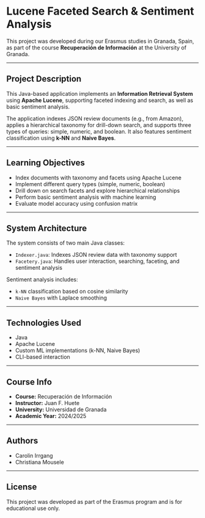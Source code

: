 # Lucene Faceted Search & Sentiment Analysis

This project was developed during our Erasmus studies in Granada, Spain, as part of the course **Recuperación de Información** at the University of Granada.

---

## Project Description

This Java-based application implements an **Information Retrieval System** using **Apache Lucene**, supporting faceted indexing and search, as well as basic sentiment analysis.

The application indexes JSON review documents (e.g., from Amazon), applies a hierarchical taxonomy for drill-down search, and supports three types of queries: simple, numeric, and boolean. It also features sentiment classification using **k-NN** and **Naive Bayes**.

---

## Learning Objectives

- Index documents with taxonomy and facets using Apache Lucene
- Implement different query types (simple, numeric, boolean)
- Drill down on search facets and explore hierarchical relationships
- Perform basic sentiment analysis with machine learning
- Evaluate model accuracy using confusion matrix

---

## System Architecture

The system consists of two main Java classes:

- `Indexer.java`: Indexes JSON review data with taxonomy support
- `Facetery.java`: Handles user interaction, searching, faceting, and sentiment analysis

Sentiment analysis includes:
- `k-NN` classification based on cosine similarity
- `Naive Bayes` with Laplace smoothing

---

## Technologies Used

- Java
- Apache Lucene
- Custom ML implementations (k-NN, Naive Bayes)
- CLI-based interaction

---

## Course Info

- **Course:** Recuperación de Información  
- **Instructor:** Juan F. Huete  
- **University:** Universidad de Granada  
- **Academic Year:** 2024/2025

---

## Authors

- Carolin Irrgang
- Christiana Mousele 
 

---

## License

This project was developed as part of the Erasmus program and is for educational use only.
